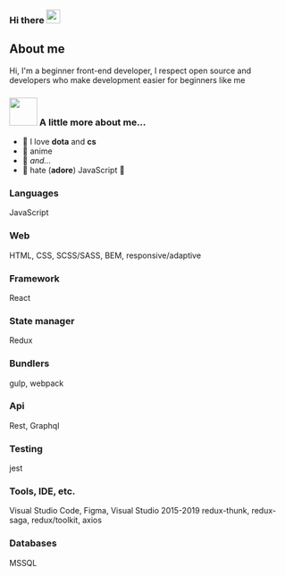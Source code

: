 ### Hi there <img src="https://media.giphy.com/media/hvRJCLFzcasrR4ia7z/giphy.gif" width="25px">

## About me 
Hi, I'm a beginner front-end developer, I respect open source and developers who make development easier for beginners like me

### <img src="https://media.giphy.com/media/VgCDAzcKvsR6OM0uWg/giphy.gif" width="50"> A little more about me...  

- 🍕 I love **dota** and **cs**
- 🌯 anime
- 🍔 *and...*
- 🍟 hate (**adore**) JavaScript 💛

### Languages
JavaScript

### Web
HTML, CSS, SCSS/SASS, BEM, responsive/adaptive

### Framework
React

### State manager
Redux

### Bundlers
gulp, webpack

### Api
Rest, Graphql

### Testing
jest

### Tools, IDE, etc.
Visual Studio Code, Figma, Visual Studio 2015-2019
redux-thunk, redux-saga, redux/toolkit, axios
### Databases
MSSQL

